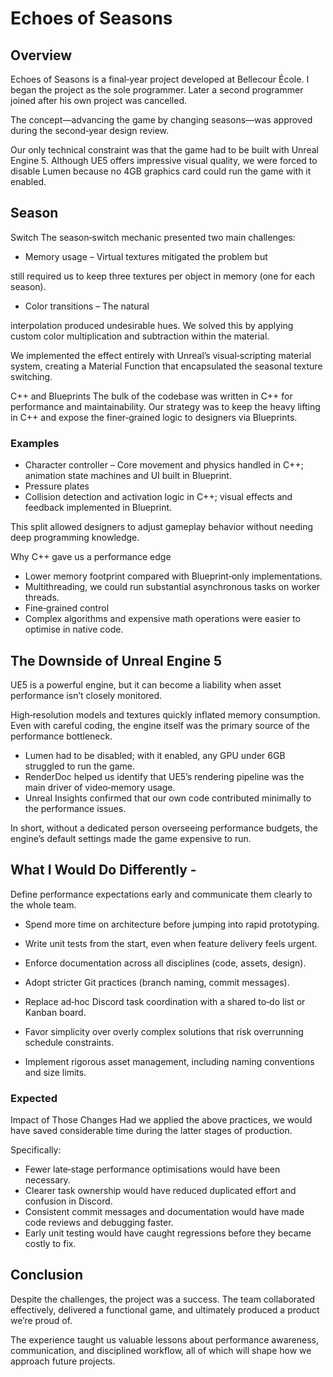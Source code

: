 # Echoes of Seasons

## Overview

Echoes of Seasons is a final‑year project developed at Bellecour École.
I began the project as the sole programmer.
Later a second programmer joined after his own project was cancelled.

The concept—advancing the game by changing seasons—was approved during the second‑year design review.

Our only technical constraint was that the game had to be built with Unreal Engine 5.
Although UE5 offers impressive visual quality, we were forced to disable Lumen because no 4GB graphics card could run the game with it enabled.

## Season

Switch The season‑switch mechanic presented two main challenges:
- Memory usage
– Virtual textures mitigated the problem but

still required us to keep three textures per object in memory
(one for each season).

- Color transitions
– The natural

interpolation produced undesirable hues. We solved this by
applying custom color multiplication and subtraction within the
material.

We implemented the effect entirely with Unreal’s
visual‑scripting material system, creating a Material Function
that encapsulated the seasonal texture switching.

C++ and Blueprints The bulk of the codebase was written in C++ for
performance and maintainability.
Our strategy was to keep the heavy lifting in C++ and expose the finer‑grained logic to
designers via Blueprints.

### Examples

- Character controller
– Core movement and physics handled in C++; animation state machines and UI built in Blueprint.
- Pressure plates
- Collision detection and activation logic in C++; visual effects and feedback implemented in Blueprint.

This split allowed designers to adjust gameplay behavior without needing deep
programming knowledge.

Why C++ gave us a performance edge

- Lower memory footprint compared with Blueprint‑only implementations.
- Multithreading, we could run substantial asynchronous tasks on worker threads.
- Fine‑grained control
- Complex algorithms and expensive math operations were easier to optimise in native code.

## The Downside of Unreal Engine 5

UE5 is a powerful engine, but it can become a liability when asset
performance isn’t closely monitored.

High‑resolution models and textures quickly inflated memory consumption.
Even with careful coding, the engine itself was the primary source of the
performance bottleneck.

- Lumen had to be disabled; with it enabled, any GPU under 6GB struggled to run the game.
- RenderDoc helped us identify that UE5’s rendering pipeline was the main driver of video‑memory usage.
- Unreal Insights confirmed that our own code contributed minimally to the performance issues.

In short, without a dedicated person overseeing performance budgets, the engine’s default settings made the game expensive to run.

## What I Would Do Differently -

Define performance expectations early and communicate them
clearly to the whole team.

- Spend more time on architecture before jumping into rapid prototyping.
- Write unit tests from the start, even when feature delivery feels urgent.

- Enforce documentation across all disciplines (code, assets, design).
- Adopt stricter Git practices (branch naming, commit messages).
- Replace ad‑hoc Discord task coordination with a shared to‑do list or Kanban board.

- Favor simplicity over overly complex solutions that risk overrunning schedule constraints.
- Implement rigorous asset management, including naming conventions and size limits.

### Expected

Impact of Those Changes Had we applied the above practices, we would have saved considerable time during the latter stages of production.

Specifically:
- Fewer late‑stage performance optimisations would have been necessary.
- Clearer task ownership would have reduced duplicated effort and confusion in Discord.
- Consistent commit messages and documentation would have made code reviews and debugging faster.
- Early unit testing would have caught regressions before they became costly to fix.

## Conclusion

Despite the challenges, the project was a success.
The team collaborated effectively, delivered a functional game, and ultimately produced a product we’re proud of.

The experience taught us valuable lessons about performance awareness, communication, and disciplined workflow, all of which
will shape how we approach future projects.
